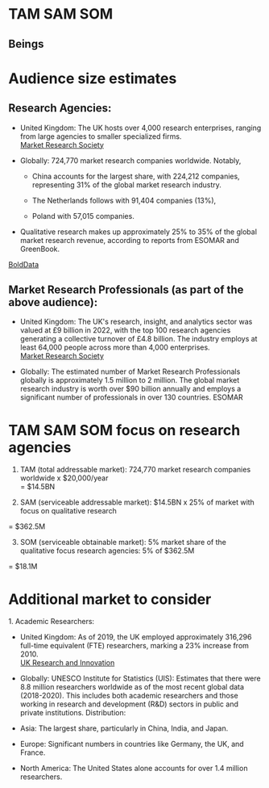 # TAM SAM SOM

## Beings

# Audience size estimates

## Research Agencies:

* United Kingdom: The UK hosts over 4,000 research enterprises, ranging from large agencies to smaller specialized firms.  
   [Market Research Society](https://www.mrs.org.uk/article/mrs/uk-research-sector-valued-at-7-billion-and-largest-supplier-of-research-and-insight-in-europe?utm_source=chatgpt.com)

* Globally: 724,770 market research companies worldwide. Notably, 

  * China accounts for the largest share, with 224,212 companies, representing 31% of the global market research industry. 

  * The Netherlands follows with 91,404 companies (13%),

  * Poland with 57,015 companies.

* Qualitative research makes up approximately 25% to 35% of the global market research revenue, according to reports from ESOMAR and GreenBook.

[BoldData](https://bolddata.nl/en/companies/world/market-research-companies/?utm_source=chatgpt.com)

## Market Research Professionals (as part of the above audience):

* United Kingdom: The UK's research, insight, and analytics sector was valued at £9 billion in 2022, with the top 100 research agencies generating a collective turnover of £4.8 billion. The industry employs at least 64,000 people across more than 4,000 enterprises.  
   [Market Research Society](https://www.mrs.org.uk/article/mrs/uk-research-sector-grows-by-1-billion-in-a-year-to-reach-record-9-billion-valuation-?utm_source=chatgpt.com)

* Globally: The estimated number of Market Research Professionals globally is approximately 1.5 million to 2 million. The global market research industry is worth over $90 billion annually and employs a significant number of professionals in over 130 countries. ESOMAR

# TAM SAM SOM focus on research agencies

1. TAM (total addressable market): 724,770 market research companies worldwide x $20,000/year   
   \= $14.5BN

2. SAM (serviceable addressable market): $14.5BN x 25% of market with focus on qualitative research

\= $362.5M

3. SOM (serviceable obtainable market): 5% market share of the qualitative focus research agencies: 5% of $362.5M

\= $18.1M

# Additional market to consider

1\. Academic Researchers:

* United Kingdom: As of 2019, the UK employed approximately 316,296 full-time equivalent (FTE) researchers, marking a 23% increase from 2010\.  
   [UK Research and Innovation](https://www.ukri.org/publications/global-mobility-of-research-and-innovation-personnel-evidence-report/global-mobility-of-research-and-innovation-personnel-evidence-report-html/?utm_source=chatgpt.com)

* Globally: UNESCO Institute for Statistics (UIS): Estimates that there were 8.8 million researchers worldwide as of the most recent global data (2018-2020). This includes both academic researchers and those working in research and development (R\&D) sectors in public and private institutions. Distribution:

* Asia: The largest share, particularly in China, India, and Japan.

* Europe: Significant numbers in countries like Germany, the UK, and France.

* North America: The United States alone accounts for over 1.4 million researchers.

